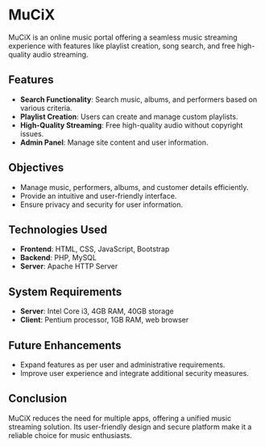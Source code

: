 # MuCiX

MuCiX is an online music portal offering a seamless music streaming experience with features like playlist creation, song search, and free high-quality audio streaming.

## Features
- **Search Functionality**: Search music, albums, and performers based on various criteria.
- **Playlist Creation**: Users can create and manage custom playlists.
- **High-Quality Streaming**: Free high-quality audio without copyright issues.
- **Admin Panel**: Manage site content and user information.

## Objectives
- Manage music, performers, albums, and customer details efficiently.
- Provide an intuitive and user-friendly interface.
- Ensure privacy and security for user information.

## Technologies Used
- **Frontend**: HTML, CSS, JavaScript, Bootstrap
- **Backend**: PHP, MySQL
- **Server**: Apache HTTP Server

## System Requirements
- **Server**: Intel Core i3, 4GB RAM, 40GB storage
- **Client**: Pentium processor, 1GB RAM, web browser

## Future Enhancements
- Expand features as per user and administrative requirements.
- Improve user experience and integrate additional security measures.

## Conclusion
MuCiX reduces the need for multiple apps, offering a unified music streaming solution. Its user-friendly design and secure platform make it a reliable choice for music enthusiasts.
